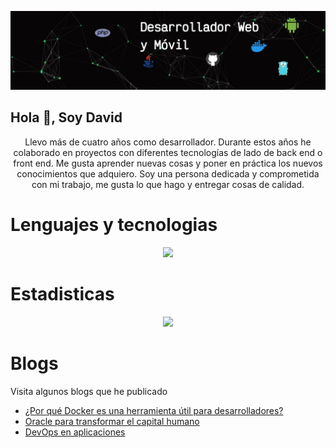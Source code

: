 

![Aquí la descripción de la imagen por si no carga](https://github.com/David842/David842/blob/main/portada.jpeg?raw=true)

 ## Hola 👋, Soy David

  
<p align="center">
Llevo más de cuatro años como desarrollador. Durante estos años he colaborado en proyectos con diferentes tecnologías de lado de back end o front end. Me gusta aprender nuevas cosas y poner en práctica los nuevos conocimientos que adquiero. Soy una persona dedicada y comprometida con mi trabajo, me gusta lo que hago y entregar cosas de calidad.</p>

</p>
  
# Lenguajes y tecnologias 
<p align="center">
  <a href="https://skillicons.dev">
    <img src="https://skillicons.dev/icons?i=kubernetes,docker,go,java,html,css,javascript,vue,react,angular,next,nuxt,androidstudio,flutter,git,grafana,php,mysql,firebase,tailwind" />
  </a>
</p>

# Estadisticas
<p align="center">
  <a href="https://skillicons.dev"><img src="https://github-readme-stats.vercel.app/api?username=David842&count_private=true&theme=cobalt&show_icons=true" />
  </a>
</p>

# Blogs
Visita algunos blogs que he publicado

* [¿Por qué Docker es una herramienta útil para desarrolladores?](https://www.linkedin.com/posts/onexo_saca-provecho-a-docker-para-tus-aplicaciones-activity-7024418367117676544-Xgx_?utm_source=share&utm_medium=member_desktop)
* [Oracle para transformar el capital humano](https://www.linkedin.com/posts/eks-enterprise-knowledge-solutions_oracle-cloud-para-transformar-el-capital-activity-7016526700989607936-d_yv?utm_source=share&utm_medium=member_desktop)
* [DevOps en aplicaciones](https://www.linkedin.com/posts/eks-enterprise-knowledge-solutions_oracle-cloud-eks-activity-6970168305802256385-Fz0D?utm_source=share&utm_medium=member_desktop)



<!--
**David842/David842** is a ✨ _special_ ✨ repository because its `README.md` (this file) appears on your GitHub profile.

Here are some ideas to get you started:

- 🔭 I’m currently working on ...
- 🌱 I’m currently learning ...
- 👯 I’m looking to collaborate on ...
- 🤔 I’m looking for help with ...
- 💬 Ask me about ...
- 📫 How to reach me: ...
- 😄 Pronouns: ...
- ⚡ Fun fact: ...
-->
